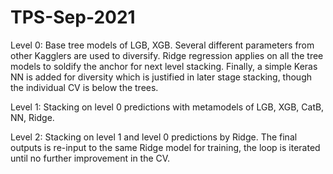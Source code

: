 # TPS-Sep-2021

Level 0: Base tree models of LGB, XGB. Several different parameters from other Kagglers are used to diversify. Ridge regression applies on all the tree models to soldify the anchor for next level stacking. Finally, a simple Keras NN is added for diversity which is justified in later stage stacking, though the individual CV is below the trees.

Level 1: Stacking on level 0 predictions with metamodels of LGB, XGB, CatB, NN, Ridge.

Level 2: Stacking on level 1 and level 0 predictions by Ridge. The final outputs is re-input to the same Ridge model for training, the loop is iterated until no further improvement in the CV.
